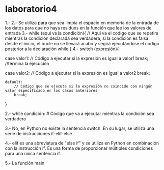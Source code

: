# laboratorio4

1.-
2.- Se utiliza para que sea limpia el espacio en memoria de la entrada de los datos para que no haya residuos en la función que lee los valores de entrada
3.- while (aquí va la condición){
    // Aqui va el codigo que se repetira mientras la condición declarada sea verdadera, si la condición es falsa desde el inicio, el bucle no se llevará  acabo
    y segirá ejecutándose el código posterior a la declaración while
  }
4.- switch (expresión){
    
   case valor1:
        // Código a ejecutar si la expresión es igual a valor1
        break; //termina la ejecución
    
   case valor2:
        // Código a ejecutar si la expresión es igual a valor2
        break;

    default:
        // Código que se ejecuta si la expresión no coincide con ningún valor especificado en los casos anteriores
        break;
  }
  
  
  2.- while condición:
      # Código que va a ejecutar mientras la condición sea verdadera

  3.- No, en Python no existe la sentencia switch. En su lugar, se utiliza una serie de instrucciones if-elif-else
  
  4.- elif es una abreviatura de "else if" y se utiliza en Python en combinación con la instrucción if. Es una forma de proporcionar múltiples condiciones para una           única sentencia if.

  5.- La función main

